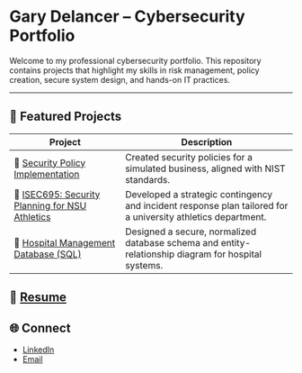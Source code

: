 # Gary Delancer – Cybersecurity Portfolio

Welcome to my professional cybersecurity portfolio. This repository contains projects that highlight my skills in risk management, policy creation, secure system design, and hands-on IT practices.

---

## 📁 Featured Projects

| Project | Description |
|--------|-------------|
| 🔐 [Security Policy Implementation](./mb-business-policy-implementation) | Created security policies for a simulated business, aligned with NIST standards. |
| 🧰 [ISEC695: Security Planning for NSU Athletics](./isec695-security-plan) | Developed a strategic contingency and incident response plan tailored for a university athletics department. |
| 🧠 [Hospital Management Database (SQL)](./hospital-database-project) | Designed a secure, normalized database schema and entity-relationship diagram for hospital systems. |


## 📄 [Resume](https://github.com/user-attachments/files/20699128/GaryDelancer.pdf)

## 🌐 Connect
- [LinkedIn](https://www.linkedin.com/in/gary-delancer-100933198/)
- [Email](garydelancer@gmail.com)


